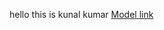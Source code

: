 hello this is kunal kumar
[Model link](https://app.eraser.io/workspace/YtPqZ1VogxGy1jzIDkz?origin=share)